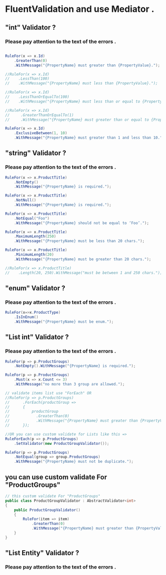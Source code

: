 # FluentValidation and use Mediator .

## "int" Validator ?
### Please pay attention to the text of the errors .

```csharp

RuleFor(x => x.Id)
    .GreaterThan(0)
    .WithMessage("{PropertyName} must greater than {PropertyValue}.");

//RuleFor(x => x.Id)
//    .LessThan(100)
//    .WithMessage("{PropertyName} must less than {PropertyValue}.");

//RuleFor(x => x.Id)
//    .LessThanOrEqualTo(100)
//    .WithMessage("{PropertyName} must less than or equal to {PropertyValue}.");

//RuleFor(x => x.Id)
//     .GreaterThanOrEqualTo(1)
//     .WithMessage("{PropertyName} must greater than or equal to {PropertyValue}");

RuleFor(x => x.Id)
    .ExclusiveBetween(1, 10)
    .WithMessage("{PropertyName} must greater than 1 and less than 10.");

```
## "string" Validator ?
### Please pay attention to the text of the errors .

```csharp
RuleFor(x => x.ProductTitle)
    .NotEmpty()
    .WithMessage("{PropertyName} is required.");

RuleFor(x => x.ProductTitle)
    .NotNull()
    .WithMessage("{PropertyName} is required.");

RuleFor(x => x.ProductTitle)
    .NotEqual("Foo")
    .WithMessage("{PropertyName} should not be equal to ‘Foo’.");

RuleFor(x => x.ProductTitle)
    .MaximumLength(250)
    .WithMessage("{PropertyName} must be less than 20 chars.");

RuleFor(x => x.ProductTitle)
    .MinimumLength(20)
    .WithMessage("{PropertyName} must be greater than 20 chars.");

//RuleFor(x => x.ProductTitle)
//    .Length(20, 250).WithMessage("must be between 1 and 250 chars.");

```
## "enum" Validator ?
### Please pay attention to the text of the errors .

```csharp
RuleFor(x=>x.ProductType)
    .IsInEnum()
    .WithMessage("{PropertyName} must be enum.");
```

## "List int" Validator ?
### Please pay attention to the text of the errors .
```csharp
RuleFor(p => p.ProductGroups)
    .NotEmpty().WithMessage("{PropertyName} is required.");

RuleFor(p => p.ProductGroups)
    .Must(x => x.Count <= 3)
    .WithMessage("no more than 3 group are allowed.");

// validate items list use "ForEach" OR
//RuleFor(p => p.ProductGroups)
//      .ForEach(productGroup =>
//      {
//          productGroup 
//            .GreaterThan(0)
//            .WithMessage("{PropertyName} must greater than {PropertyValue}.");
//      });

//OR you can use custom validate for Lists like this =>
RuleForEach(p => p.ProductGroups)
    .SetValidator(new ProductGroupValidator());

RuleFor(p => p.ProductGroups)
    .NotEqual(group => group.ProductGroups)
    .WithMessage("{PropertyName} must not be duplicate.");
```
## you can use custom validate For "ProductGroups" 

```csharp
// this custom validate For "ProductGroups"
public class ProductGroupValidator : AbstractValidator<int>
{
    public ProductGroupValidator()
    {
        RuleFor(item => item)
            .GreaterThan(0)
            .WithMessage("{PropertyName} must greater than {PropertyValue}.");
    }
}
```


## "List Entity" Validator ?
### Please pay attention to the text of the errors .
